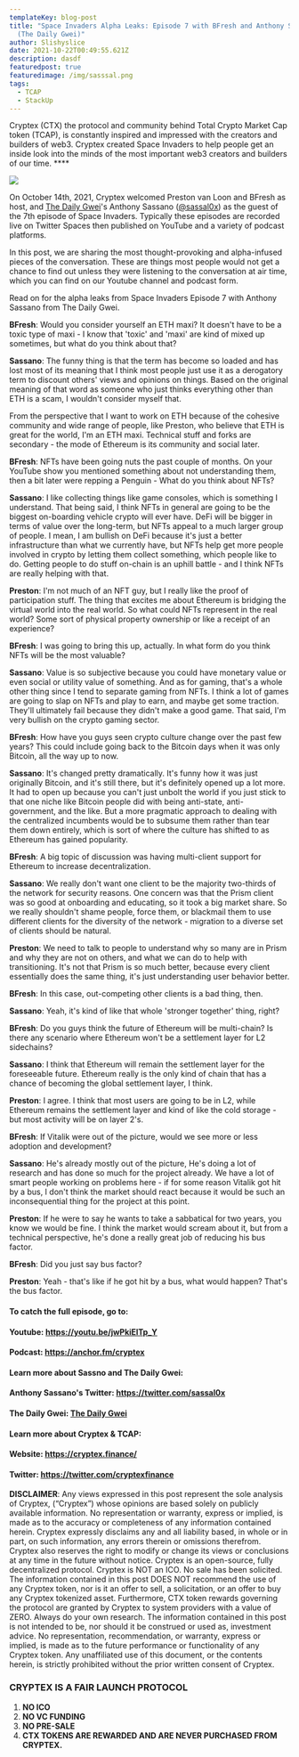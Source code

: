 ```yaml
---
templateKey: blog-post
title: "Space Invaders Alpha Leaks: Episode 7 with BFresh and Anthony Sassano
  (The Daily Gwei)"
author: Slishyslice
date: 2021-10-22T00:49:55.621Z
description: dasdf
featuredpost: true
featuredimage: /img/sasssal.png
tags:
  - TCAP
  - StackUp
---
```

Cryptex (CTX) the protocol and community behind Total Crypto Market Cap token (TCAP), is constantly inspired and impressed with the creators and builders of web3. Cryptex created Space Invaders to help people get an inside look into the minds of the most important web3 creators and builders of our time. \*\*\*\*

![](/img/sasssal.png)

On October 14th, 2021, Cryptex welcomed Preston van Loon and BFresh as host, and [The Daily Gwei](https://thedailygwei.substack.com/)'s Anthony Sassano ([@sassal0x](https://twitter.com/sassal0x)) as the guest of the 7th episode of Space Invaders. Typically these episodes are recorded live on Twitter Spaces then published on YouTube and a variety of podcast platforms.

In this post, we are sharing the most thought-provoking and alpha-infused pieces of the conversation. These are things most people would not get a chance to find out unless they were listening to the conversation at air time, which you can find on our Youtube channel and podcast form.

Read on for the alpha leaks from Space Invaders Episode 7 with Anthony Sassano from The Daily Gwei.

**BFresh**: Would you consider yourself an ETH maxi? It doesn't have to be a toxic type of maxi - I know that 'toxic' and 'maxi' are kind of mixed up sometimes, but what do you think about that?

**Sassano**: The funny thing is that the term has become so loaded and has lost most of its meaning that I think most people just use it as a derogatory term to discount others' views and opinions on things. Based on the original meaning of that word as someone who just thinks everything other than ETH is a scam, I wouldn't consider myself that.

From the perspective that I want to work on ETH because of the cohesive community and wide range of people, like Preston, who believe that ETH is great for the world, I'm an ETH maxi. Technical stuff and forks are secondary - the mode of Ethereum is its community and social later.

**BFresh**: NFTs have been going nuts the past couple of months. On your YouTube show you mentioned something about not understanding them, then a bit later were repping a Penguin - What do you think about NFTs?

**Sassano**: I like collecting things like game consoles, which is something I understand. That being said, I think NFTs in general are going to be the biggest on-boarding vehicle crypto will ever have. DeFi will be bigger in terms of value over the long-term, but NFTs appeal to a much larger group of people. I mean, I am bullish on DeFi because it's just a better infrastructure than what we currently have, but NFTs help get more people involved in crypto by letting them collect something, which people like to do. Getting people to do stuff on-chain is an uphill battle - and I think NFTs are really helping with that.

**Preston**: I'm not much of an NFT guy, but I really like the proof of participation stuff. The thing that excites me about Ethereum is bridging the virtual world into the real world. So what could NFTs represent in the real world? Some sort of physical property ownership or like a receipt of an experience?

**BFresh**: I was going to bring this up, actually. In what form do you think NFTs will be the most valuable?

**Sassano**: Value is so subjective because you could have monetary value or even social or utility value of something. And as for gaming, that's a whole other thing since I tend to separate gaming from NFTs. I think a lot of games are going to slap on NFTs and play to earn, and maybe get some traction. They'll ultimately fail because they didn't make a good game. That said, I'm very bullish on the crypto gaming sector.

**BFresh**: How have you guys seen crypto culture change over the past few years? This could include going back to the Bitcoin days when it was only Bitcoin, all the way up to now.

**Sassano**: It's changed pretty dramatically. It's funny how it was just originally Bitcoin, and it's still there, but it's definitely opened up a lot more. It had to open up because you can't just unbolt the world if you just stick to that one niche like Bitcoin people did with being anti-state, anti-government, and the like. But a more pragmatic approach to dealing with the centralized incumbents would be to subsume them rather than tear them down entirely, which is sort of where the culture has shifted to as Ethereum has gained popularity.

**BFresh**: A big topic of discussion was having multi-client support for Ethereum to increase decentralization.

**Sassano**: We really don't want one client to be the majority two-thirds of the network for security reasons. One concern was that the Prism client was so good at onboarding and educating, so it took a big market share. So we really shouldn't shame people, force them, or blackmail them to use different clients for the diversity of the network - migration to a diverse set of clients should be natural.

**Preston**: We need to talk to people to understand why so many are in Prism and why they are not on others, and what we can do to help with transitioning. It's not that Prism is so much better, because every client essentially does the same thing, it's just understanding user behavior better.

**BFresh**: In this case, out-competing other clients is a bad thing, then.

**Sassano**: Yeah, it's kind of like that whole 'stronger together' thing, right?

**BFresh**: Do you guys think the future of Ethereum will be multi-chain? Is there any scenario where Ethereum won't be a settlement layer for L2 sidechains?

**Sassano**: I think that Ethereum will remain the settlement layer for the foreseeable future. Ethereum really is the only kind of chain that has a chance of becoming the global settlement layer, I think.

**Preston**: I agree. I think that most users are going to be in L2, while Ethereum remains the settlement layer and kind of like the cold storage - but most activity will be on layer 2's.

**BFresh**: If Vitalik were out of the picture, would we see more or less adoption and development?

**Sassano**: He's already mostly out of the picture, He's doing a lot of research and has done so much for the project already. We have a lot of smart people working on problems here - if for some reason Vitalik got hit by a bus, I don't think the market should react because it would be such an inconsequential thing for the project at this point.

**Preston**: If he were to say he wants to take a sabbatical for two years, you know we would be fine. I think the market would scream about it, but from a technical perspective, he's done a really great job of reducing his bus factor.

**BFresh**: Did you just say bus factor? 

**Preston**: Yeah - that's like if he got hit by a bus, what would happen? That's the bus factor.



#### To catch the full episode, go to:

#### Youtube: [](https://youtu.be/jwPkiEITp_Y)<https://youtu.be/jwPkiEITp_Y>

#### Podcast: [](https://anchor.fm/cryptex)<https://anchor.fm/cryptex>

#### Learn more about Sassno and The Daily Gwei:

#### Anthony Sassano's Twitter: [](https://twitter.com/juliankoh)<https://twitter.com/sassal0x>

#### The Daily Gwei: [The Daily Gwei](https://thedailygwei.substack.com/)[](http://ribbon.finance/)

#### Learn more about Cryptex & TCAP:

#### Website: [](https://cryptex.finance/)<https://cryptex.finance/>

#### Twitter: [](https://twitter.com/cryptexfinance)<https://twitter.com/cryptexfinance>



**DISCLAIMER**: Any views expressed in this post represent the sole analysis of Cryptex, (“Cryptex”) whose opinions are based solely on publicly available information. No representation or warranty, express or implied, is made as to the accuracy or completeness of any information contained herein. Cryptex expressly disclaims any and all liability based, in whole or in part, on such information, any errors therein or omissions therefrom. Cryptex also reserves the right to modify or change its views or conclusions at any time in the future without notice. Cryptex is an open-source, fully decentralized protocol. Cryptex is NOT an ICO. No sale has been solicited. The information contained in this post DOES NOT recommend the use of any Cryptex token, nor is it an offer to sell, a solicitation, or an offer to buy any Cryptex tokenized asset. Furthermore, CTX token rewards governing the protocol are granted by Cryptex to system providers with a value of ZERO. Always do your own research. The information contained in this post is not intended to be, nor should it be construed or used as, investment advice. No representation, recommendation, or warranty, express or implied, is made as to the future performance or functionality of any Cryptex token. Any unaffiliated use of this document, or the contents herein, is strictly prohibited without the prior written consent of Cryptex.

### CRYPTEX IS A FAIR LAUNCH PROTOCOL

1. **NO ICO**
2. **NO VC FUNDING**
3. **NO PRE-SALE**
4. **CTX TOKENS ARE REWARDED AND ARE NEVER PURCHASED FROM CRYPTEX.**
